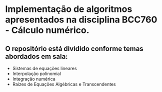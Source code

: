 # Implementação de algoritmos apresentados na disciplina BCC760 - Cálculo numérico.

## O repositório está dividido conforme temas abordados em sala:
* Sistemas de equações lineares
* Interpolação polinomial
* Integração numérica
* Raízes de Equações Algébricas e Transcendentes
